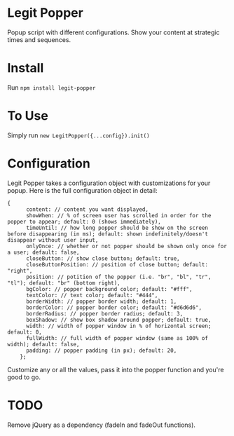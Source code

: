 # Legit Popper
Popup script with different configurations. Show your content at strategic times and sequences.

# Install
Run ```npm install legit-popper```

# To Use
Simply run ```new LegitPopper({...config}).init()```

# Configuration
Legit Popper takes a configuration object with customizations for your popup. Here is the full configuration object in detail:

```{
{
      content: // content you want displayed,
      showWhen: // % of screen user has scrolled in order for the popper to appear; default: 0 (shows immediately),
      timeUntil: // how long popper should be show on the screen before disappearing (in ms); default: shown indefinitely/doesn't disappear without user input,
      onlyOnce: // whether or not popper should be shown only once for a user; default: false,
      closeButton: // show close button; default: true,
      closeButtonPosition: // position of close button; default: "right",
      position: // potition of the popper (i.e. "br", "bl", "tr", "tl"); default: "br" (bottom right),
      bgColor: // popper background color; default: "#fff",
      textColor: // text color; default: "#444",
      borderWidth: // popper border width; default: 1,
      borderColor: // popper border color; default: "#d6d6d6",
      borderRadius: // popper border radius; default: 3,
      boxShadow: // show box shadow around popper; default: true,
      width: // width of popper window in % of horizontal screen; default: 0,
      fullWidth: // full width of popper window (same as 100% of width); default: false,
      padding: // popper padding (in px); default: 20,
    };
```

Customize any or all the values, pass it into the popper function and you're good to go.

# TODO
Remove jQuery as a dependency (fadeIn and fadeOut functions).
